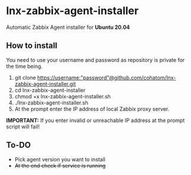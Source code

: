 # lnx-zabbix-agent-installer

Automatic Zabbix Agent installer for **Ubuntu 20.04**

## How to install

You need to use your username and password as repository is private for the time being.

1. git clone <https://username:"password"@github.com/cohatom/lnx-zabbix-agent-installer.git>
2. cd lnx-zabbix-agent-installer
3. chmod +x lnx-zabbix-agent-installer.sh
4. ./lnx-zabbix-agent-installer.sh
5. At the prompt enter the IP address of local Zabbix proxy server.

**IMPORTANT:** If you enter invalid or unreachable IP address at the prompt script will fail!

## To-DO

* Pick agent version you want to install
* ~~At the end check if service is running~~
